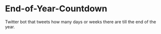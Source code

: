 # End-of-Year-Countdown
Twitter bot that tweets how many days or weeks there are till the end of the year.
